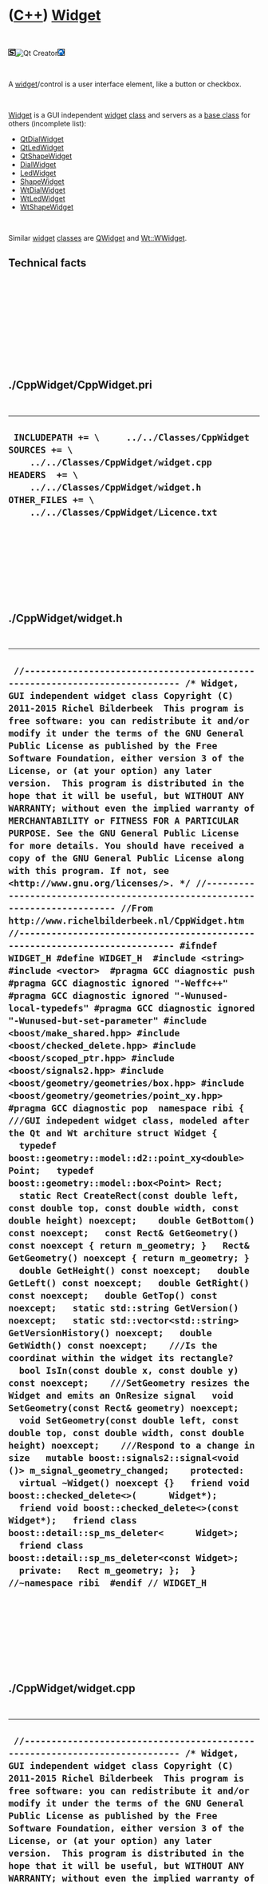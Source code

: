 



 

 

 

 

 

([C++](Cpp.md)) [Widget](CppWidget.md)
========================================

 

![STL](PicStl.png)![Qt
Creator](PicQtCreator.png)![Lubuntu](PicLubuntu.png)

 

A [widget](CppWidget.md)/control is a user interface element, like a
button or checkbox.

 

[Widget](CppWidget.md) is a GUI independent [widget](CppWidget.md)
[class](CppClass.md) and servers as a [base class](CppBaseClass.md)
for others (incomplete list):

-   [QtDialWidget](CppQtDialWidget.md)
-   [QtLedWidget](CppQtLedWidget.md)
-   [QtShapeWidget](CppQtShapeWidget.md)
-   [DialWidget](CppDialWidget.md)
-   [LedWidget](CppLedWidget.md)
-   [ShapeWidget](CppShapeWidget.md)
-   [WtDialWidget](CppWtDialWidget.md)
-   [WtLedWidget](CppWtLedWidget.md)
-   [WtShapeWidget](CppWtShapeWidget.md)

 

Similar [widget](CppWidget.md) [classes](CppClass.md) are
[QWidget](CppQWidget.md) and [Wt::WWidget](CppWWidget.md).

Technical facts
---------------

 

 

 

 

 

 

./CppWidget/CppWidget.pri
-------------------------

 

  --------------------------------------------------------------------------------------------------------------------------------------------------------------------------------------------------------------------
  ` INCLUDEPATH += \     ../../Classes/CppWidget  SOURCES += \     ../../Classes/CppWidget/widget.cpp  HEADERS  += \     ../../Classes/CppWidget/widget.h  OTHER_FILES += \     ../../Classes/CppWidget/Licence.txt`
  --------------------------------------------------------------------------------------------------------------------------------------------------------------------------------------------------------------------

 

 

 

 

 

./CppWidget/widget.h
--------------------

 

  ----------------------------------------------------------------------------------------------------------------------------------------------------------------------------------------------------------------------------------------------------------------------------------------------------------------------------------------------------------------------------------------------------------------------------------------------------------------------------------------------------------------------------------------------------------------------------------------------------------------------------------------------------------------------------------------------------------------------------------------------------------------------------------------------------------------------------------------------------------------------------------------------------------------------------------------------------------------------------------------------------------------------------------------------------------------------------------------------------------------------------------------------------------------------------------------------------------------------------------------------------------------------------------------------------------------------------------------------------------------------------------------------------------------------------------------------------------------------------------------------------------------------------------------------------------------------------------------------------------------------------------------------------------------------------------------------------------------------------------------------------------------------------------------------------------------------------------------------------------------------------------------------------------------------------------------------------------------------------------------------------------------------------------------------------------------------------------------------------------------------------------------------------------------------------------------------------------------------------------------------------------------------------------------------------------------------------------------------------------------------------------------------------------------------------------------------------------------------------------------------------------------------------------------------------------------------------------------------------------------------------------------------------------------------------------------------------------------------------------------------------------------------------------------------------------------------------------------------------------------------------------------------------------------------------------------------------------------------------------------------------------------------------------------------------------------------------------------------------------------------------------------------------------------------------------------
  ` //--------------------------------------------------------------------------- /* Widget, GUI independent widget class Copyright (C) 2011-2015 Richel Bilderbeek  This program is free software: you can redistribute it and/or modify it under the terms of the GNU General Public License as published by the Free Software Foundation, either version 3 of the License, or (at your option) any later version.  This program is distributed in the hope that it will be useful, but WITHOUT ANY WARRANTY; without even the implied warranty of MERCHANTABILITY or FITNESS FOR A PARTICULAR PURPOSE. See the GNU General Public License for more details. You should have received a copy of the GNU General Public License along with this program. If not, see <http://www.gnu.org/licenses/>. */ //--------------------------------------------------------------------------- //From http://www.richelbilderbeek.nl/CppWidget.htm //--------------------------------------------------------------------------- #ifndef WIDGET_H #define WIDGET_H  #include <string> #include <vector>  #pragma GCC diagnostic push #pragma GCC diagnostic ignored "-Weffc++" #pragma GCC diagnostic ignored "-Wunused-local-typedefs" #pragma GCC diagnostic ignored "-Wunused-but-set-parameter" #include <boost/make_shared.hpp> #include <boost/checked_delete.hpp> #include <boost/scoped_ptr.hpp> #include <boost/signals2.hpp> #include <boost/geometry/geometries/box.hpp> #include <boost/geometry/geometries/point_xy.hpp> #pragma GCC diagnostic pop  namespace ribi {  ///GUI indepedent widget class, modeled after the Qt and Wt architure struct Widget {   typedef boost::geometry::model::d2::point_xy<double> Point;   typedef boost::geometry::model::box<Point> Rect;    static Rect CreateRect(const double left, const double top, const double width, const double height) noexcept;    double GetBottom() const noexcept;   const Rect& GetGeometry() const noexcept { return m_geometry; }   Rect& GetGeometry() noexcept { return m_geometry; }   double GetHeight() const noexcept;   double GetLeft() const noexcept;   double GetRight() const noexcept;   double GetTop() const noexcept;   static std::string GetVersion() noexcept;   static std::vector<std::string> GetVersionHistory() noexcept;   double GetWidth() const noexcept;    ///Is the coordinat within the widget its rectangle?   bool IsIn(const double x, const double y) const noexcept;    ///SetGeometry resizes the Widget and emits an OnResize signal   void SetGeometry(const Rect& geometry) noexcept;   void SetGeometry(const double left, const double top, const double width, const double height) noexcept;    ///Respond to a change in size   mutable boost::signals2::signal<void ()> m_signal_geometry_changed;    protected:   virtual ~Widget() noexcept {}   friend void boost::checked_delete<>(      Widget*);   friend void boost::checked_delete<>(const Widget*);   friend class boost::detail::sp_ms_deleter<      Widget>;   friend class boost::detail::sp_ms_deleter<const Widget>;    private:   Rect m_geometry; };  } //~namespace ribi  #endif // WIDGET_H`
  ----------------------------------------------------------------------------------------------------------------------------------------------------------------------------------------------------------------------------------------------------------------------------------------------------------------------------------------------------------------------------------------------------------------------------------------------------------------------------------------------------------------------------------------------------------------------------------------------------------------------------------------------------------------------------------------------------------------------------------------------------------------------------------------------------------------------------------------------------------------------------------------------------------------------------------------------------------------------------------------------------------------------------------------------------------------------------------------------------------------------------------------------------------------------------------------------------------------------------------------------------------------------------------------------------------------------------------------------------------------------------------------------------------------------------------------------------------------------------------------------------------------------------------------------------------------------------------------------------------------------------------------------------------------------------------------------------------------------------------------------------------------------------------------------------------------------------------------------------------------------------------------------------------------------------------------------------------------------------------------------------------------------------------------------------------------------------------------------------------------------------------------------------------------------------------------------------------------------------------------------------------------------------------------------------------------------------------------------------------------------------------------------------------------------------------------------------------------------------------------------------------------------------------------------------------------------------------------------------------------------------------------------------------------------------------------------------------------------------------------------------------------------------------------------------------------------------------------------------------------------------------------------------------------------------------------------------------------------------------------------------------------------------------------------------------------------------------------------------------------------------------------------------------------------------------------

 

 

 

 

 

./CppWidget/widget.cpp
----------------------

 

  --------------------------------------------------------------------------------------------------------------------------------------------------------------------------------------------------------------------------------------------------------------------------------------------------------------------------------------------------------------------------------------------------------------------------------------------------------------------------------------------------------------------------------------------------------------------------------------------------------------------------------------------------------------------------------------------------------------------------------------------------------------------------------------------------------------------------------------------------------------------------------------------------------------------------------------------------------------------------------------------------------------------------------------------------------------------------------------------------------------------------------------------------------------------------------------------------------------------------------------------------------------------------------------------------------------------------------------------------------------------------------------------------------------------------------------------------------------------------------------------------------------------------------------------------------------------------------------------------------------------------------------------------------------------------------------------------------------------------------------------------------------------------------------------------------------------------------------------------------------------------------------------------------------------------------------------------------------------------------------------------------------------------------------------------------------------------------------------------------------------------------------------------------------------------------------------------------------------------------------------------------------------------------------------------------------------------------------------------------------------------------------------------------------------------------------------------------------------------------------------------------------------------------------------------------------------------------------------------------------------------------------------------------------------------------------------------------------------------------------------------------------------------------------------------------------------------------------------------------------------------------------------------------------------------------------------------------------------------------------------------------------------------
  ` //--------------------------------------------------------------------------- /* Widget, GUI independent widget class Copyright (C) 2011-2015 Richel Bilderbeek  This program is free software: you can redistribute it and/or modify it under the terms of the GNU General Public License as published by the Free Software Foundation, either version 3 of the License, or (at your option) any later version.  This program is distributed in the hope that it will be useful, but WITHOUT ANY WARRANTY; without even the implied warranty of MERCHANTABILITY or FITNESS FOR A PARTICULAR PURPOSE. See the GNU General Public License for more details. You should have received a copy of the GNU General Public License along with this program. If not, see <http://www.gnu.org/licenses/>. */ //--------------------------------------------------------------------------- //From http://www.richelbilderbeek.nl/CppWidget.htm //--------------------------------------------------------------------------- #pragma GCC diagnostic push #pragma GCC diagnostic ignored "-Weffc++" #pragma GCC diagnostic ignored "-Wunused-but-set-parameter" #pragma GCC diagnostic ignored "-Wunused-local-typedefs" #include "widget.h"  #include "geometry.h" #include <boost/geometry/algorithms/equals.hpp>  #pragma GCC diagnostic pop  ribi::Widget::Rect ribi::Widget::CreateRect(   const double left, const double top, const double width, const double height) noexcept {   return Geometry().CreateRect(left,top,width,height); }  double ribi::Widget::GetBottom() const noexcept {   return Geometry().GetBottom(m_geometry); }  double ribi::Widget::GetHeight() const noexcept {   return Geometry().GetHeight(m_geometry); }  double ribi::Widget::GetLeft() const noexcept {   return Geometry().GetLeft(m_geometry); }  double ribi::Widget::GetRight() const noexcept {   return Geometry().GetRight(m_geometry); }  double ribi::Widget::GetTop() const noexcept {   return Geometry().GetTop(m_geometry); }  std::string ribi::Widget::GetVersion() noexcept {   return "2.0"; }  std::vector<std::string> ribi::Widget::GetVersionHistory() noexcept {   return {     "2011-07-03: version 1.0: initial version",     "2011-08-07: version 1.1: added signal that is emitted when geometry changes",     "2014-03-28: version 2.0: replace Rect by Boost.Geometry its box class"   }; }  double ribi::Widget::GetWidth() const noexcept {   return Geometry().GetWidth(m_geometry); }  bool ribi::Widget::IsIn(const double x, const double y) const noexcept {   return boost::geometry::within(Point(x,y),m_geometry); }  void ribi::Widget::SetGeometry(const double left, const double top, const double width, const double height) noexcept {   SetGeometry(CreateRect(left,top,width,height)); }  void ribi::Widget::SetGeometry(const Rect& geometry) noexcept {   if (!boost::geometry::equals(m_geometry,geometry))   {     m_geometry = geometry;     m_signal_geometry_changed();   } }`
  --------------------------------------------------------------------------------------------------------------------------------------------------------------------------------------------------------------------------------------------------------------------------------------------------------------------------------------------------------------------------------------------------------------------------------------------------------------------------------------------------------------------------------------------------------------------------------------------------------------------------------------------------------------------------------------------------------------------------------------------------------------------------------------------------------------------------------------------------------------------------------------------------------------------------------------------------------------------------------------------------------------------------------------------------------------------------------------------------------------------------------------------------------------------------------------------------------------------------------------------------------------------------------------------------------------------------------------------------------------------------------------------------------------------------------------------------------------------------------------------------------------------------------------------------------------------------------------------------------------------------------------------------------------------------------------------------------------------------------------------------------------------------------------------------------------------------------------------------------------------------------------------------------------------------------------------------------------------------------------------------------------------------------------------------------------------------------------------------------------------------------------------------------------------------------------------------------------------------------------------------------------------------------------------------------------------------------------------------------------------------------------------------------------------------------------------------------------------------------------------------------------------------------------------------------------------------------------------------------------------------------------------------------------------------------------------------------------------------------------------------------------------------------------------------------------------------------------------------------------------------------------------------------------------------------------------------------------------------------------------------------------------------

 

 

 

 

 





 




This page has been created by the [tool](Tools.md)
[CodeToHtml](ToolCodeToHtml.md)
